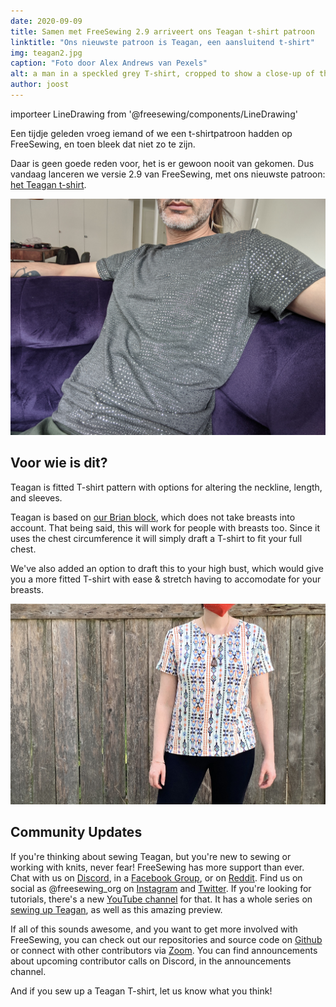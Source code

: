 ```yaml
---
date: 2020-09-09
title: Samen met FreeSewing 2.9 arriveert ons Teagan t-shirt patroon
linktitle: "Ons nieuwste patroon is Teagan, een aansluitend t-shirt"
img: teagan2.jpg
caption: "Foto door Alex Andrews van Pexels"
alt: a man in a speckled grey T-shirt, cropped to show a close-up of the neckline and shoulder.
author: joost
---
```


importeer LineDrawing from '@freesewing/components/LineDrawing'

Een tijdje geleden vroeg iemand of we een t-shirtpatroon hadden op FreeSewing, en toen bleek dat niet zo te zijn.

Daar is geen goede reden voor, het is er gewoon nooit van gekomen. Dus vandaag lanceren we versie 2.9 van FreeSewing, met ons nieuwste patroon: [het Teagan t-shirt](/designs/teagan/).

<LineDrawing pattern='teagan' />

![A man, seated on a purple couch and wearing a speckled grey Teagan T-Shirt.](teagan1.jpg)

## Voor wie is dit?

Teagan is fitted T-shirt pattern with options for altering the neckline, length, and sleeves.

Teagan is based on [our Brian block](/designs/brian/), which does not take breasts into account. That being said, this will work for people with breasts too. Since it uses the chest circumference it will simply draft a T-shirt to fit your full chest.

We've also added an option to draft this to your high bust, which would give you a more fitted T-shirt with ease & stretch having to accomodate for your breasts.

![A woman wearing a striped T-shirt stands in front of a weathered fence. This T-shirt is more fitted through the chest.](teagan3.jpg)

## Community Updates

If you're thinking about sewing Teagan, but you're new to sewing or working with knits, never fear! FreeSewing has more support than ever. Chat with us on [Discord](https://chat.freesewing.org/), in a [Facebook Group](https://www.facebook.com/groups/627769821272714), or on [Reddit](https://www.reddit.com/r/freesewing/). Find us on social as @freesewing_org on [Instagram](https://www.instagram.com/freesewing_org/) and [Twitter](https://twitter.com/freesewing_org). If you're looking for tutorials, there's a new [YouTube channel](https://www.youtube.com/channel/UCLAyxEL72gHvuKBpa-GmCvQ) for that. It has a whole series on [sewing up Teagan](https://www.youtube.com/playlist?list=PLY9EmRuXR20Y7FonIHD6mX9yIpFh_emX1), as well as this amazing preview.

<YouTube id='3UGJSNxNe8I' />

If all of this sounds awesome, and you want to get more involved with FreeSewing, you can check out our repositories and source code on [Github](https://github.com/freesewing/) or connect with other contributors via [Zoom](https://meet.freesewing.org./). You can find announcements about upcoming contributor calls on Discord, in the announcements channel.

And if you sew up a Teagan T-shirt, let us know what you think!
